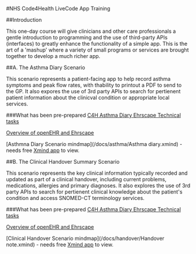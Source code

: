 #NHS Code4Health LiveCode App Training

##Introduction

This one-day course will give clinicians and other care professionals a gentle introduction to programming and the use of third-party APIs (interfaces) to greatly enhance the functionality of a simple app. This is the art of a 'mashup' where a variety of small programs or services are brought together to develop a much richer app.

##A. The Asthma Diary Scenario

This scenario represents a patient-facing app to help record asthma symptoms and peak flow rates, with thability to printout a PDF to send to the GP. It also expores the use of 3rd party APIs to search for pertienent patient information about the clinicval condition or appropriate local services.

###What has been pre-prepared
[C4H Asthma Diary Ehrscape Technical tasks](/docs/asthma/asthma_diary_tech_tasks.md)

[Overview of openEHR and Ehrscape](/docs/training/openehr_intro.md)

[Asthmna Diary Scenario mindmap](/docs/asthma/Asthma diary.xmind) - needs free [Xmind app](http://xmind.net) to view.


##B. The Clinical Handover Summary Scenario

This scenario represents the key clinical information typically recorded and updated as part of a clinical handover, including current problems, medications, allergies and primary diagnoses. It also explores the use of 3rd party APIs to search for pertienent clinical knowledge about the patient's condition and access SNOMED-CT terminology services.


###What has been pre-prepared
[C4H Asthma Diary Ehrscape Technical tasks](/docs/handover/Handover_tech_tasks.md)

[Overview of openEHR and Ehrscape](/docs/training/openehr_intro.md)

[Clinical Handover Scenario mindmap](/docs/handover/Handover note.xmind) - needs free [Xmind app](http://xmind.net) to view.

